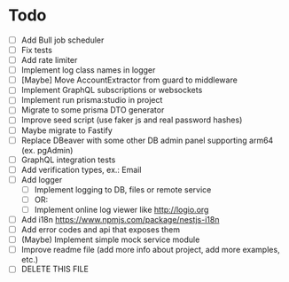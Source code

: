 # Todo

- [ ] Add Bull job scheduler
- [ ] Fix tests
- [ ] Add rate limiter
- [ ] Implement log class names in logger
- [ ] [Maybe] Move AccountExtractor from guard to middleware
- [ ] Implement GraphQL subscriptions or websockets
- [ ] Implement run prisma:studio in project
- [ ] Migrate to some prisma DTO generator
- [ ] Improve seed script (use faker js and real password hashes)
- [ ] Maybe migrate to Fastify
- [ ] Replace DBeaver with some other DB admin panel supporting arm64 (ex. pgAdmin)
- [ ] GraphQL integration tests
- [ ] Add verification types, ex.: Email
- [ ] Add logger
  - [ ] Implement logging to DB, files or remote service
  - [ ] OR:
  - [ ] Implement online log viewer like http://logio.org
- [ ] Add i18n https://www.npmjs.com/package/nestjs-i18n
- [ ] Add error codes and api that exposes them
- [ ] (Maybe) Implement simple mock service module
- [ ] Improve readme file (add more info about project, add more examples, etc.)
- [ ] DELETE THIS FILE
